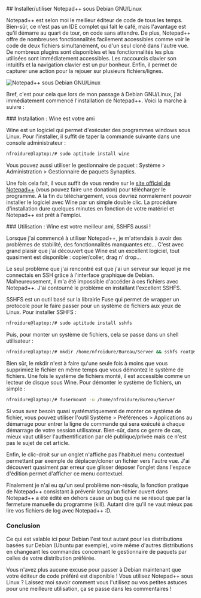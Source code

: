 <!--VarStream
title=Installer/utiliser Notepad++ sous Debian GNU/Linux
description=L'univers windows est pour moi du passé, mais Notepad++ reste un\
 must-have sans lequel coder serait bien moins sympa. Découvrez comment\
 profiter de ce logiciel sous Linux.
shortTitle=Notepad++ sous Debian
shortDesc=Voir la marche à suivre pour profiter de Notepad++ sous Linux
published=2012-05-08T09:38:03.000Z
lang=fr
location=FR
keywords.+=GNU/Linux
categories.+=keywords.*
-->

## Installer/utiliser Notepad++ sous Debian GNU/Linux

Notepad++ est selon moi le meilleur éditeur de code de tous les temps. Bien-sûr,
 ce n'est pas un IDE complet qui fait le café, mais l'avantage est qu'il démarre
 au quart de tour, on code sans attendre. De plus, Notepad++ offre de nombreuses
 fonctionnalités facilement accessibles comme voir le code de deux fichiers
 simultanément, ou d'un seul cloné dans l'autre vue. De nombreux plugins sont
 disponibles et les fonctionnalités les plus utilisées sont immédiatement
 accessibles. Les raccourcis clavier son intuitifs et la navigation clavier est
 un pur bonheur. Enfin, il permet de capturer une action pour la rejouer sur
 plusieurs fichiers/lignes.

![Notepad++ sous Debian GNU/Linux](http://www.insertafter.com/images/capture.png)

Bref, c'est pour cela que lors de mon passage à Debian GNU/Linux, j'ai
 immédiatement commencé l'installation de Notepad++. Voici la marche à suivre :

### Installation : Wine est votre ami

Wine est un logiciel qui permet d'exécuter des programmes windows sous Linux.
 Pour l'installer, il suffit de taper la commande suivante dans une console
 administrateur :

```sh
nfroidure@laptop:/# sudo aptitude install wine
```

Vous pouvez aussi utiliser le gestionnaire de paquet : Système > Administration > Gestionnaire de paquets Synaptics.

Une fois cela fait, il vous suffit de vous rendre sur le
 [site officiel de Notepad++](http://notepad-plus-plus.org "Télécharger Notepad++")
 (vous pouvez faire une donation) pour télécharger le programme. A la fin du
 téléchargement, vous devriez normalement pouvoir installer le logiciel avec
 Wine par un simple double clic. La procédure d'installation dure quelques
 minutes en fonction de votre matériel et Notepad++ est prêt à l'emploi.

### Utilisation : Wine est votre meilleur ami, SSHFS aussi !

Lorsque j'ai commencé à utiliser Notepad++, je m'attendais à avoir des problèmes
 de stabilité, des fonctionnalités manquantes etc... C'est avec grand plaisir
 que j'ai découvert que Wine est un excellent logiciel, tout quasiment est
 disponible : copier/coller, drag n' drop...

Le seul problème que j'ai rencontré est que j'ai un serveur sur lequel je me
 connectais en SSH grâce à l'interface graphique de Debian. Malheureusement, il
 m'a été impossible d'accéder à ces fichiers avec Notepad++. J'ai contourné le
 problème en installant l'excellent SSHFS.

SSHFS est un outil basé sur la librairie Fuse qui permet de wrapper un protocole
 pour le faire passer pour un système de fichiers aux yeux de Linux. Pour
 installer SSHFS :

```sh
nfroidure@laptop:/# sudo aptitude install sshfs
```
Puis, pour monter un système de fichiers, cela se passe dans un shell utilisateur :

```sh
nfroidure@laptop:/# mkdir /home/nfroidure/Bureau/Server && sshfs root@server:/home/ /home/nfroidure/Bureau/Server
```

Bien sûr, le mkdir n'est à faire qu'une seule fois à moins que vous supprimiez
 le fichier en même temps que vous démontez le système de fichiers. Une fois le
 système de fichiers monté, il est accessible comme un lecteur de disque sous 
 Wine. Pour démonter le système de fichiers, un simple :

 ```sh
 nfroidure@laptop:/# fusermount -u /home/nfroidure/Bureau/Server
 ```

 Si vous avez besoin quasi systématiquement de monter ce système de fichier,
  vous pouvez utiliser l'outil Système > Préférences > Applications au démarrage
  pour entrer la ligne de commande qui sera exécuté à chaque démarrage de votre
  session utilisateur. Bien-sûr, dans ce genre de cas, mieux vaut utiliser
  l'authentification par clé publique/privée mais ce n'est pas le sujet de cet
  article.

Enfin, le clic-droit sur un onglet n'affiche pas l'habituel menu contextuel
 permettant par exemple de déplacer/cloner un fichier vers l'autre vue. J'ai
 découvert quasiment par erreur que glisser déposer l'onglet dans l'espace
 d'édition permet d'afficher ce menu contextuel.

Finalement je n'ai eu qu'un seul problème non-résolu, la fonction pratique de
 Notepad++ consistant à prévenir lorsqu'un fichier ouvert dans Notepad++ a été
 édité en dehors cause un bug qui ne se résout que par la fermeture manuelle
 du programme (kill). Autant dire qu'il ne vaut mieux pas lire vos fichiers de
 log avec Notepad++ :D.

### Conclusion

Ce qui est valable ici pour Debian l'est tout autant pour les distributions
 basées sur Debian (Ubuntu par exemple), voire même d'autres distributions en
 changeant les commandes concernant le gestionnaire de paquets par celles de
 votre distribution préférée.

Vous n'avez plus aucune excuse pour passer à Debian maintenant que votre éditeur
 de code préféré est disponible ! Vous utilisez Notepad++ sous Linux ? Laissez
 moi savoir comment vous l'utilisez ou vos petites astuces pour une meilleure
 utilisation, ça se passe dans les commentaires !
